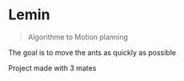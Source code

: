 # Lemin
> Algorithme to Motion planning


The goal is to move the ants as quickly as possible

Project made with 3 mates
